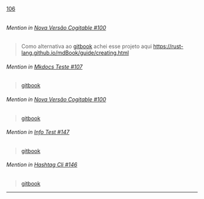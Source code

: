 [106](https://github.com/guilhermeprokisch/ideias/issues/106) 
###### 




 ######  Mention in [Nova Versão Cogitable #100](Nova-Versão-Cogitable-#100)  
 > Como alternativa ao [gitbook](gitbook) achei esse projeto aqui https://rust-lang.github.io/mdBook/guide/creating.html


 ######  Mention in [Mkdocs Teste #107](Mkdocs-Teste-#107)  
 > [gitbook](gitbook)


 ######  Mention in [Nova Versão Cogitable #100](Nova-Versão-Cogitable-#100)  
 > [gitbook](gitbook)


 ######  Mention in [Info Test #147](Info-Test-#147)  
 > [gitbook](gitbook)


 ######  Mention in [Hashtag Cli #146](Hashtag-Cli-#146)  
 > [gitbook](gitbook)

-------------------------------------------------------------------------------

